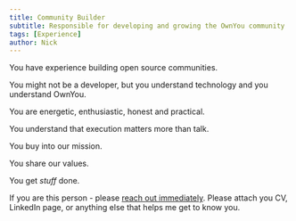 ```yaml
---
title: Community Builder
subtitle: Responsible for developing and growing the OwnYou community
tags: [Experience]
author: Nick
---
```


You have experience building open source communities.

You might not be a developer, but you understand technology and you understand OwnYou.

You are energetic, enthusiastic, honest and practical.

You understand that execution matters more than talk.

You buy into our mission.

You share our values.

You get _stuff_ done.

If you are this person - please [reach out immediately](https://calendly.com/nlongcroft-1/intro-call).
Please attach you CV, LinkedIn page, or anything else that helps me get to know you.
